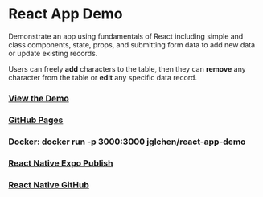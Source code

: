 # React App Demo

Demonstrate an app using fundamentals of React including simple and class components, state, props, and submitting form data to add new data or update existing records. 

Users can freely **add** characters to the table, then they can **remove** any character from the table or **edit** any specific data record.

### [View the Demo](https://jglchen.github.io/react-app-demo/)
### [GitHub Pages](https://github.com/jglchen/react-app-demo)
### Docker: docker run -p 3000:3000 jglchen/react-app-demo
### [React Native Expo Publish](https://expo.dev/@jglchen/react-app-demo)
### [React Native GitHub](https://github.com/jglchen/react-app-demo-mobile)
